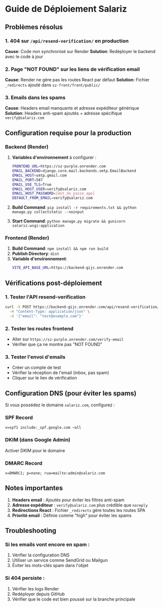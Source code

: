 # Guide de Déploiement Salariz

## Problèmes résolus

### 1. 404 sur `/api/resend-verification/` en production
**Cause**: Code non synchronisé sur Render
**Solution**: Redéployer le backend avec le code à jour

### 2. Page "NOT FOUND" sur les liens de vérification email
**Cause**: Render ne gère pas les routes React par défaut
**Solution**: Fichier `_redirects` ajouté dans `sz-front/front/public/`

### 3. Emails dans les spams
**Cause**: Headers email manquants et adresse expéditeur générique
**Solution**: Headers anti-spam ajoutés + adresse spécifique `verify@salariz.com`

## Configuration requise pour la production

### Backend (Render)
1. **Variables d'environnement** à configurer :
   ```bash
   FRONTEND_URL=https://sz-purple.onrender.com
   EMAIL_BACKEND=django.core.mail.backends.smtp.EmailBackend
   EMAIL_HOST=smtp.gmail.com
   EMAIL_PORT=587
   EMAIL_USE_TLS=True
   EMAIL_HOST_USER=verify@salariz.com
   EMAIL_HOST_PASSWORD=[mot_de_passe_app]
   DEFAULT_FROM_EMAIL=verify@salariz.com
   ```

2. **Build Command**: `pip install -r requirements.txt && python manage.py collectstatic --noinput`
3. **Start Command**: `python manage.py migrate && gunicorn salariz.wsgi:application`

### Frontend (Render)
1. **Build Command**: `npm install && npm run build`
2. **Publish Directory**: `dist`
3. **Variable d'environnement**:
   ```bash
   VITE_API_BASE_URL=https://backend-gijc.onrender.com
   ```

## Vérifications post-déploiement

### 1. Tester l'API resend-verification
```bash
curl -X POST https://backend-gijc.onrender.com/api/resend-verification/ \
  -H "Content-Type: application/json" \
  -d '{"email": "test@example.com"}'
```

### 2. Tester les routes frontend
- Aller sur `https://sz-purple.onrender.com/verify-email`
- Vérifier que ça ne montre pas "NOT FOUND"

### 3. Tester l'envoi d'emails
- Créer un compte de test
- Vérifier la réception de l'email (inbox, pas spam)
- Cliquer sur le lien de vérification

## Configuration DNS (pour éviter les spams)

Si vous possédez le domaine `salariz.com`, configurez :

### SPF Record
```
v=spf1 include:_spf.google.com ~all
```

### DKIM (dans Google Admin)
Activer DKIM pour le domaine

### DMARC Record
```
v=DMARC1; p=none; rua=mailto:admin@salariz.com
```

## Notes importantes

1. **Headers email** : Ajoutés pour éviter les filtres anti-spam
2. **Adresse expéditeur** : `verify@salariz.com` plus crédible que `noreply`
3. **Redirections React** : Fichier `_redirects` gère toutes les routes SPA
4. **Priorité email** : Définie comme "high" pour éviter les spams

## Troubleshooting

### Si les emails vont encore en spam :
1. Vérifier la configuration DNS
2. Utiliser un service comme SendGrid ou Mailgun
3. Éviter les mots-clés spam dans l'objet

### Si 404 persiste :
1. Vérifier les logs Render
2. Redéployer depuis GitHub
3. Vérifier que le code est bien poussé sur la branche principale
